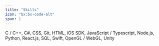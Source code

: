 ```yaml
---
title: "Skills"
icon: "bx:bx-code-alt"
span: 1
---
```


C / C++, C#, CSS, Git, HTML, iOS SDK, JavaScript / Typescript, Node.js, Python, React.js, SQL, Swift, OpenGL / WebGL, Unity